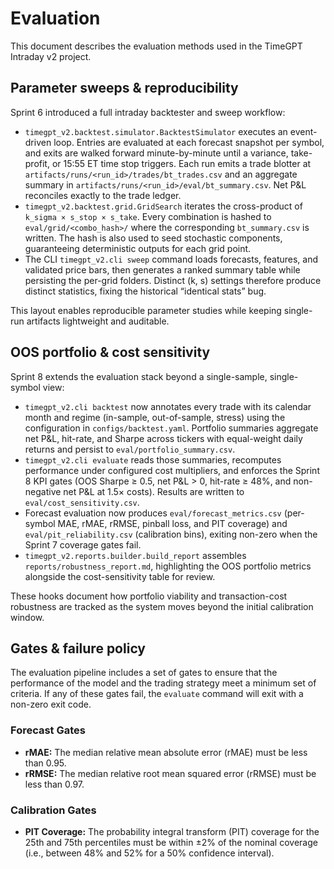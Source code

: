 # Evaluation

This document describes the evaluation methods used in the TimeGPT Intraday v2 project.

## Parameter sweeps & reproducibility

Sprint 6 introduced a full intraday backtester and sweep workflow:

- `timegpt_v2.backtest.simulator.BacktestSimulator` executes an event-driven loop. Entries are
  evaluated at each forecast snapshot per symbol, and exits are walked forward minute-by-minute
  until a variance, take-profit, or 15:55 ET time stop triggers. Each run emits a trade blotter at
  `artifacts/runs/<run_id>/trades/bt_trades.csv` and an aggregate summary in
  `artifacts/runs/<run_id>/eval/bt_summary.csv`. Net P&L reconciles exactly to the trade ledger.
- `timegpt_v2.backtest.grid.GridSearch` iterates the cross-product of
  `k_sigma × s_stop × s_take`. Every combination is hashed to `eval/grid/<combo_hash>/` where the
  corresponding `bt_summary.csv` is written. The hash is also used to seed stochastic components,
  guaranteeing deterministic outputs for each grid point.
- The CLI `timegpt_v2.cli sweep` command loads forecasts, features, and validated price bars, then
  generates a ranked summary table while persisting the per-grid folders. Distinct (k, s) settings
  therefore produce distinct statistics, fixing the historical “identical stats” bug.

This layout enables reproducible parameter studies while keeping single-run artifacts lightweight
and auditable.

## OOS portfolio & cost sensitivity

Sprint 8 extends the evaluation stack beyond a single-sample, single-symbol view:

- `timegpt_v2.cli backtest` now annotates every trade with its calendar month and regime
  (in-sample, out-of-sample, stress) using the configuration in `configs/backtest.yaml`. Portfolio
  summaries aggregate net P&L, hit-rate, and Sharpe across tickers with equal-weight daily returns
  and persist to `eval/portfolio_summary.csv`.
- `timegpt_v2.cli evaluate` reads those summaries, recomputes performance under configured cost
  multipliers, and enforces the Sprint 8 KPI gates (OOS Sharpe ≥ 0.5, net P&L > 0, hit-rate ≥ 48%,
  and non-negative net P&L at 1.5× costs). Results are written to `eval/cost_sensitivity.csv`.
- Forecast evaluation now produces `eval/forecast_metrics.csv` (per-symbol MAE, rMAE, rRMSE,
  pinball loss, and PIT coverage) and `eval/pit_reliability.csv` (calibration bins), exiting
  non-zero when the Sprint 7 coverage gates fail.
- `timegpt_v2.reports.builder.build_report` assembles `reports/robustness_report.md`, highlighting
  the OOS portfolio metrics alongside the cost-sensitivity table for review.

These hooks document how portfolio viability and transaction-cost robustness are tracked as the
system moves beyond the initial calibration window.

## Gates & failure policy

The evaluation pipeline includes a set of gates to ensure that the performance of the model and the trading strategy meet a minimum set of criteria. If any of these gates fail, the `evaluate` command will exit with a non-zero exit code.

### Forecast Gates

*   **rMAE:** The median relative mean absolute error (rMAE) must be less than 0.95.
*   **rRMSE:** The median relative root mean squared error (rRMSE) must be less than 0.97.

### Calibration Gates

*   **PIT Coverage:** The probability integral transform (PIT) coverage for the 25th and 75th percentiles must be within ±2% of the nominal coverage (i.e., between 48% and 52% for a 50% confidence interval).
